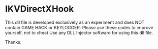 # IKVDirectXHook


This dll file is developed exclusively as an experiment and does NOT contain GAME HACK or KEYLOGGER. Please use these codes to improve yourself, not to cheat 
Use any DLL Injector software for using this dll file.

Thanks.

